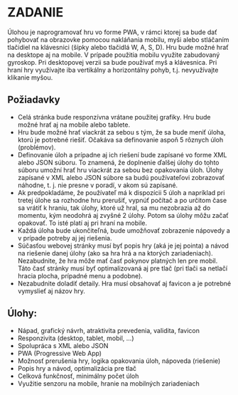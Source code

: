 # ZADANIE

Úlohou je naprogramovať hru vo forme PWA, v rámci ktorej sa bude dať pohybovať na obrazovke pomocou nakláňania mobilu, myši alebo stláčaním tlačidiel na klávesnici (šípky alebo tlačidlá W, A, S, D). Hru bude možné hrať na desktope aj na mobile. V prípade použitia mobilu využite zabudovaný gyroskop. Pri desktopovej verzii sa bude používať myš a klávesnica. Pri hraní hry využívajte iba vertikálny a horizontálny pohyb, t.j. nevyužívajte klikanie myšou.

## Požiadavky

* Celá stránka bude responzívna vrátane použitej grafiky. Hru bude možné hrať aj na mobile alebo tablete.
* Hru bude možné hrať viackrát za sebou s tým, že sa bude meniť úloha, ktorú je potrebné riešiť. Očakáva sa definovanie aspoň 5 rôznych úloh (problémov).
* Definovanie úloh a prípadne aj ich riešení bude zapísané vo forme XML alebo JSON súboru. To znamená, že doplnenie ďalšej úlohy do tohto súboru umožní hrať hru viackrát za sebou bez opakovania úloh. Úlohy zapísané v XML alebo JSON súbore sa budú používateľovi zobrazovať náhodne, t. j. nie presne v poradí, v akom sú zapísané.
* Ak predpokladáme, že používateľ má k dispozícii 5 úloh a napríklad pri tretej úlohe sa rozhodne hru prerušiť, vypnúť počítač a po určitom čase sa vrátiť k hraniu, tak úlohy, ktoré už hral, sa mu nezobrazia až do momentu, kým neodohrá aj zvyšné 2 úlohy. Potom sa úlohy môžu začať opakovať. To isté platí aj pri hraní na mobile.
* Každá úloha bude ukončiteľná, bude umožňovať zobrazenie nápovedy a v prípade potreby aj jej riešenia.
* Súčasťou webovej stránky musí byť popis hry (aká je jej pointa) a návod na riešenie danej úlohy (ako sa hra hrá a na ktorých zariadeniach). Nezabudnite, že hra môže mať časť pokynov platných len pre mobil. Táto časť stránky musí byť optimalizovaná aj pre tlač (pri tlači sa netlačí hracia plocha, prípadné menu a podobne).
* Nezabudnite doladiť detaily. Hra musí obsahovať aj favicon a je potrebné vymyslieť aj názov hry.

## Úlohy:

* Nápad, grafický návrh, atraktivita prevedenia, validita, favicon
* Responzivita (desktop, tablet, mobil, ...)
* Spolupráca s XML alebo JSON
* PWA (Progressive Web App)
* Možnosť prerušenia hry, logika opakovania úloh, nápoveda (riešenie)
* Popis hry a návod, optimalizácia pre tlač
* Celková funkčnosť, minimálny počet úloh
* Využitie senzoru na mobile, hranie na mobilných zariadeniach
